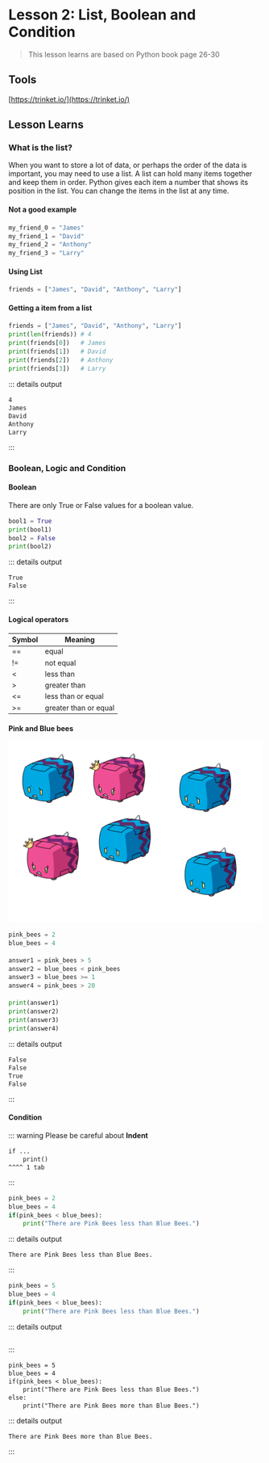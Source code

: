 # Lesson 2: List, Boolean and Condition

> This lesson learns are based on Python book page 26-30


## Tools
[https://trinket.io/](https://trinket.io/)


## Lesson Learns

### What is the list?

When you want to store a lot of data, or perhaps the order of the data is important, you may need to use a list. A list can hold many items together and keep them in order. Python gives each item a number that shows its position in the list. You can change the items in the list at any time.

#### Not a good example
```python
my_friend_0 = "James"
my_friend_1 = "David"
my_friend_2 = "Anthony"
my_friend_3 = "Larry"
```
#### Using List
```python
friends = ["James", "David", "Anthony", "Larry"]
```
#### Getting a item from a list
```python
friends = ["James", "David", "Anthony", "Larry"]
print(len(friends)) # 4
print(friends[0])   # James
print(friends[1])   # David
print(friends[2])   # Anthony
print(friends[3])   # Larry
```
::: details output
```
4
James
David
Anthony
Larry
```
:::

### Boolean, Logic and Condition

#### Boolean
There are only True or False values for a boolean value.
```python
bool1 = True
print(bool1)
bool2 = False
print(bool2)
```
::: details output
```
True
False
```
:::

#### Logical operators

| Symbol | Meaning |
| --|---|
| == | equal
|!=| not equal
|<| less than
|>| greater than
|<=| less than or equal
|>= | greater than or equal



#### Pink and Blue bees

![bee](./bee.png)


```python
pink_bees = 2
blue_bees = 4

answer1 = pink_bees > 5
answer2 = blue_bees < pink_bees 
answer3 = blue_bees >= 1
answer4 = pink_bees > 20

print(answer1)
print(answer2)
print(answer3)
print(answer4)
```
::: details output
```
False
False
True
False
```
:::

#### Condition
::: warning
Please be careful about **Indent**

```
if ...
	print()
^^^^ 1 tab
```
:::
```python
pink_bees = 2
blue_bees = 4
if(pink_bees < blue_bees):
	print("There are Pink Bees less than Blue Bees.")
```
::: details output
```
There are Pink Bees less than Blue Bees.
```
:::
```python
pink_bees = 5
blue_bees = 4
if(pink_bees < blue_bees):
	print("There are Pink Bees less than Blue Bees.")
```
::: details output
```
```
:::
```python{5,6}
pink_bees = 5
blue_bees = 4
if(pink_bees < blue_bees):
	print("There are Pink Bees less than Blue Bees.")
else:
	print("There are Pink Bees more than Blue Bees.")
```
::: details output
```
There are Pink Bees more than Blue Bees.
```
:::
<!--stackedit_data:
eyJoaXN0b3J5IjpbMTA0NDUxMDA5MiwxOTkyODI1MjIzLDE0Nz
E4MTMxNTksNzMwOTk4MTE2XX0=
-->